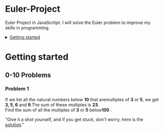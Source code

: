 # Euler-Project
Euler Project in JavaScrtipt. I will solve the Euler problem to improve my skills in programming.

<details>
        <summary><a href="#getting-started">Getting started</a></summary>
        <details>
            <summary><a href="#0-10-problems">0-10 Problems</a></summary>

- [Problem 1](#problem-1)
- [Problem 2](#problem-2)
- [Problem 3](#problem-3)
        </details>
        <details>
            <summary><a href="#10-20-problems">10-20 Problems</a></summary>
    - [Problem 1](#problem-1)
    - [Problem 2](#problem-2)
    - [Problem 3](#problem-3)
        </details>
</details>

# Getting started 


## 0-10 Problems
### Problem 1  
If we list all the natural numbers below **10** that aremultiples of **3** or **5**, we get **3, 5, 6** and **9**.The sum of these multiples is **23**.  
Find the sum of all the multiples of **3** or **5** below**100** .

"Give it a shot yourself, and if you get stuck, don't worry; here is the [solution](euler_01.js)."